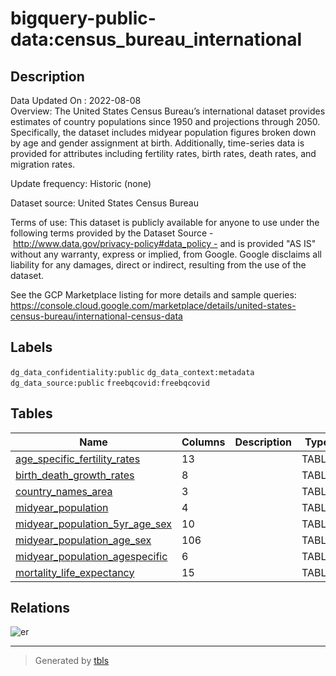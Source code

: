 # bigquery-public-data:census_bureau_international

## Description

Data Updated On : 2022-08-08  
Overview: The United States Census Bureau’s international dataset provides estimates of country populations since 1950 and projections through 2050. Specifically, the dataset includes midyear population figures broken down by age and gender assignment at birth. Additionally, time-series data is provided for attributes including fertility rates, birth rates, death rates, and migration rates.  
  
Update frequency: Historic (none)  
  
Dataset source: United States Census Bureau  
  
Terms of use: This dataset is publicly available for anyone to use under the following terms provided by the Dataset Source - http://www.data.gov/privacy-policy#data_policy - and is provided "AS IS" without any warranty, express or implied, from Google. Google disclaims all liability for any damages, direct or indirect, resulting from the use of the dataset.  
  
See the GCP Marketplace listing for more details and sample queries: https://console.cloud.google.com/marketplace/details/united-states-census-bureau/international-census-data

## Labels

`dg_data_confidentiality:public` `dg_data_context:metadata` `dg_data_source:public` `freebqcovid:freebqcovid`

## Tables

| Name | Columns | Description | Type | Labels |
| ---- | ------- | ------- | ---- | ------ |
| [age_specific_fertility_rates](age_specific_fertility_rates.md) | 13 |  | TABLE | `freebqcovid:` |
| [birth_death_growth_rates](birth_death_growth_rates.md) | 8 |  | TABLE | `freebqcovid:` |
| [country_names_area](country_names_area.md) | 3 |  | TABLE | `freebqcovid:` |
| [midyear_population](midyear_population.md) | 4 |  | TABLE | `freebqcovid:` |
| [midyear_population_5yr_age_sex](midyear_population_5yr_age_sex.md) | 10 |  | TABLE | `freebqcovid:` |
| [midyear_population_age_sex](midyear_population_age_sex.md) | 106 |  | TABLE | `freebqcovid:` |
| [midyear_population_agespecific](midyear_population_agespecific.md) | 6 |  | TABLE | `freebqcovid:` |
| [mortality_life_expectancy](mortality_life_expectancy.md) | 15 |  | TABLE | `freebqcovid:` |

## Relations

![er](schema.svg)

---

> Generated by [tbls](https://github.com/k1LoW/tbls)
